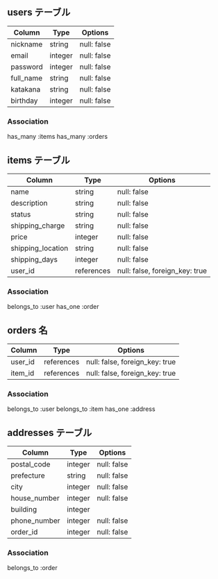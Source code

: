 ## users テーブル

| Column    | Type    | Options     |
| --------- | ------- | ----------- |
| nickname  | string  | null: false |
| email     | integer | null: false |
| password  | integer | null: false |
| full_name | string  | null: false |
| katakana  | string  | null: false |
| birthday  | integer | null: false |

### Association

has_many :items
has_many :orders

## items テーブル

| Column            | Type       | Options                        |
| ----------------- | ---------- | ------------------------------ |
| name              | string     | null: false                    |
| description       | string     | null: false                    |
| status            | string     | null: false                    |
| shipping_charge   | string     | null: false                    |
| price             | integer    | null: false                    |
| shipping_location | string     | null: false                    |
| shipping_days     | integer    | null: false                    |
| user_id           | references | null: false, foreign_key: true |

### Association

belongs_to :user
has_one :order

## orders 名

| Column  | Type       | Options                        |
| ------- | ---------- | ------------------------------ |
| user_id | references | null: false, foreign_key: true |
| item_id | references | null: false, foreign_key: true |

### Association

belongs_to :user
belongs_to :item
has_one :address

## addresses テーブル

| Column       | Type    | Options     |
| ------------ | ------- | ----------- |
| postal_code  | integer | null: false |
| prefecture   | string  | null: false |
| city         | integer | null: false |
| house_number | integer | null: false |
| building     | integer |             |
| phone_number | integer | null: false |
| order_id     | integer | null: false |

### Association

belongs_to :order
